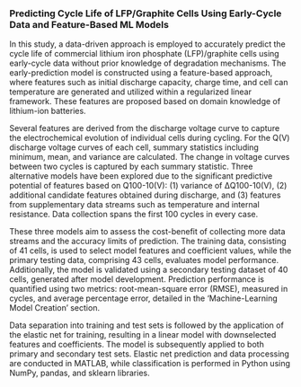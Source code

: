 ### Predicting Cycle Life of LFP/Graphite Cells Using Early-Cycle Data and Feature-Based ML Models


In this study, a data-driven approach is employed to accurately predict the cycle life of commercial lithium iron phosphate (LFP)/graphite cells using early-cycle data without prior knowledge of degradation mechanisms. The early-prediction model is constructed using a feature-based approach, where features such as initial discharge capacity, charge time, and cell can temperature are generated and utilized within a regularized linear framework. These features are proposed based on domain knowledge of lithium-ion batteries.

Several features are derived from the discharge voltage curve to capture the electrochemical evolution of individual cells during cycling. For the Q(V) discharge voltage curves of each cell, summary statistics including minimum, mean, and variance are calculated. The change in voltage curves between two cycles is captured by each summary statistic. Three alternative models have been explored due to the significant predictive potential of features based on Q100-10(V): (1) variance of ΔQ100-10(V), (2) additional candidate features obtained during discharge, and (3) features from supplementary data streams such as temperature and internal resistance. Data collection spans the first 100 cycles in every case.

These three models aim to assess the cost-benefit of collecting more data streams and the accuracy limits of prediction. The training data, consisting of 41 cells, is used to select model features and coefficient values, while the primary testing data, comprising 43 cells, evaluates model performance. Additionally, the model is validated using a secondary testing dataset of 40 cells, generated after model development. Prediction performance is quantified using two metrics: root-mean-square error (RMSE), measured in cycles, and average percentage error, detailed in the ‘Machine-Learning Model Creation’ section.

Data separation into training and test sets is followed by the application of the elastic net for training, resulting in a linear model with downselected features and coefficients. The model is subsequently applied to both primary and secondary test sets. Elastic net prediction and data processing are conducted in MATLAB, while classification is performed in Python using NumPy, pandas, and sklearn libraries.
